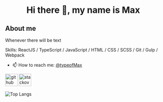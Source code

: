 <h1 align="center"> Hi there 👋, my name is Max </h1> 

## About me

Whenever there will be text

Skills:  ReactJS / TypeScript / JavaScript / HTML / CSS / SCSS / Git / Gulp / Webpack

- 📫 How to reach me: [@typeofMax](https://t.me/typeofMax) 


[<img src='https://cdn.jsdelivr.net/npm/simple-icons@3.0.1/icons/github.svg' alt='github' height='40'>](https://github.com/typeofMax)  [<img src='https://cdn.jsdelivr.net/npm/simple-icons@3.0.1/icons/stackoverflow.svg' alt='stackoverflow' height='40'>](https://ru.stackoverflow.com/users/480613/maxim)  

![Top Langs](https://github-readme-stats.vercel.app/api/top-langs/?username=typeofMax&layout=compact)

